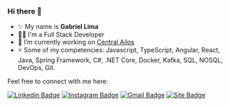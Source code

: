 ### Hi there 👋

- ✨ My name is **Gabriel Lima**
- 👨‍💻 I'm a Full Stack Developer
- 🔭 I’m currently working on [Central Ailos](https://www.ailos.coop.br/)
- ⚡️  Some of my competencies: Javascript, TypeScript, Angular, React, Java, Spring Framework, C#, .NET Core, Docker, Kafka, SQL, NOSQL, DevOps, Git.

Feel free to connect with me here:

[![Linkedin Badge](https://img.shields.io/badge/-gabriellima960-blue?style=flat-square&logo=Linkedin&logoColor=white&link=https://www.linkedin.com/in/gabriellima960/)](https://www.linkedin.com/in/gabriellima960/)
[![Instagram Badge](https://img.shields.io/badge/-gabriellima960-purple?style=flat-square&logo=instagram&logoColor=white&link=https://instagram.com/gabriellima960/)](https://instagram.com/gabriellima960/)
[![Gmail Badge](https://img.shields.io/badge/-gabriellima.silva96@gmail.com-c14438?style=flat-square&logo=Gmail&logoColor=white&link=mailto:gabriellima.silva96@gmail.com)](mailto:gabriellima.silva96@gmail.com)
[![Site Badge](https://img.shields.io/badge/site-gabriellima.site-%23666?link=https://gabriellima.site)](https://gabriellima.site/)

<!--
**gabriellima96/gabriellima96** is a ✨ _special_ ✨ repository because its `README.md` (this file) appears on your GitHub profile.

Here are some ideas to get you started:

- 🌱 I’m currently learning ...
- 👯 I’m looking to collaborate on ...
- 🤔 I’m looking for help with ...
- 💬 Ask me about ...
- 📫 How to reach me: ...
- 😄 Pronouns: ...
- ⚡ Fun fact: ...
-->
